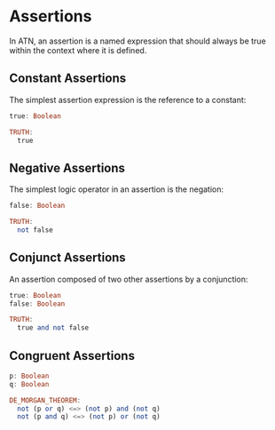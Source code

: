# Assertions

In ATN, an assertion is a named expression that should always be true within the context where it is defined.

## Constant Assertions

The simplest assertion expression is the reference to a constant:

```haskell
true: Boolean

TRUTH:
  true
```

## Negative Assertions

The simplest logic operator in an assertion is the negation:

```haskell
false: Boolean

TRUTH:
  not false
```

## Conjunct Assertions

An assertion composed of two other assertions by a conjunction:

```haskell
true: Boolean
false: Boolean

TRUTH:
  true and not false
```

## Congruent Assertions

```haskell
p: Boolean
q: Boolean

DE_MORGAN_THEOREM:
  not (p or q) <=> (not p) and (not q)
  not (p and q) <=> (not p) or (not q)
```

